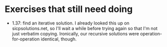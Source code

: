# Exercises that still need doing
- 1.37: find an iterative solution. I already looked this up on sicpsolutions.net, so I'll wait a while before trying again so that I'm not just verbatim copying. Ironically, our recursive solutions were operation-for-operation identical, though.